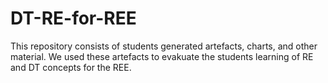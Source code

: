 # DT-RE-for-REE
This repository consists of students generated artefacts, charts, and other material. 
We used these artefacts to evakuate the students learning of RE and DT concepts for the REE. 
